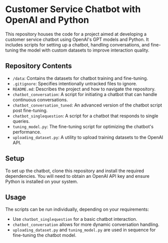 # Customer Service Chatbot with OpenAI and Python

This repository houses the code for a project aimed at developing a customer service chatbot using OpenAI's GPT models and Python. It includes scripts for setting up a chatbot, handling conversations, and fine-tuning the model with custom datasets to improve interaction quality.

## Repository Contents

- `/data`: Contains the datasets for chatbot training and fine-tuning.
- `.gitignore`: Specifies intentionally untracked files to ignore.
- `README.md`: Describes the project and how to navigate the repository.
- `chatbot_conversation`: A script for initiating a chatbot that can handle continuous conversations.
- `chatbot_conversation_tuned`: An advanced version of the chatbot script post fine-tuning.
- `chatbot_singlequestion`: A script for a chatbot that responds to single queries.
- `tuning_model.py`: The fine-tuning script for optimizing the chatbot's performance.
- `uploading_dataset.py`: A utility to upload training datasets to the OpenAI API.

## Setup

To set up the chatbot, clone this repository and install the required dependencies. You will need to obtain an OpenAI API key and ensure Python is installed on your system.

## Usage

The scripts can be run individually, depending on your requirements:

- Use `chatbot_singlequestion` for a basic chatbot interaction.
- `chatbot_conversation` allows for more dynamic conversation handling.
- `uploading_dataset.py` and `tuning_model.py` are used in sequence for fine-tuning the chatbot model.
